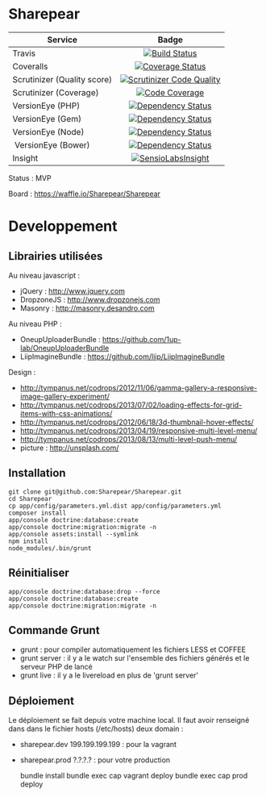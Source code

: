 # Sharepear

| Service       | Badge         |
| ------------- |:-------------:|
| Travis | [![Build Status](https://travis-ci.org/Sharepear/Sharepear.svg?branch=master)](https://travis-ci.org/Sharepear/Sharepear) |
| Coveralls | [![Coverage Status](https://coveralls.io/repos/Sharepear/Sharepear/badge.png?branch=master)](https://coveralls.io/r/Sharepear/Sharepear?branch=master) |
| Scrutinizer (Quality score) | [![Scrutinizer Code Quality](https://scrutinizer-ci.com/g/Sharepear/Sharepear/badges/quality-score.png?b=master)](https://scrutinizer-ci.com/g/Sharepear/Sharepear/?branch=master) |
| Scrutinizer (Coverage) | [![Code Coverage](https://scrutinizer-ci.com/g/Sharepear/Sharepear/badges/coverage.png?b=master)](https://scrutinizer-ci.com/g/Sharepear/Sharepear/?branch=master) |
| VersionEye (PHP) | [![Dependency Status](https://www.versioneye.com/user/projects/538fc3c146c4733233000016/badge.svg)](https://www.versioneye.com/user/projects/538fc3c146c4733233000016) |
| VersionEye (Gem) | [![Dependency Status](https://www.versioneye.com/user/projects/5398334d83add738da000036/badge.svg)](https://www.versioneye.com/user/projects/5398334d83add738da000036) |
| VersionEye (Node) |  [![Dependency Status](https://www.versioneye.com/user/projects/53ed31ec13bb067b970000a9/badge.svg)](https://www.versioneye.com/user/projects/53ed31ec13bb067b970000a9) |
| VersionEye (Bower) | [![Dependency Status](https://www.versioneye.com/user/projects/53a40e9f83add7e81a000031/badge.svg)](https://www.versioneye.com/user/projects/53a40e9f83add7e81a000031) |
| Insight | [![SensioLabsInsight](https://insight.sensiolabs.com/projects/b57f6541-c800-43dc-a563-3bc43aa9663b/big.png)](https://insight.sensiolabs.com/projects/b57f6541-c800-43dc-a563-3bc43aa9663b) |

Status : MVP

Board : https://waffle.io/Sharepear/Sharepear

# Developpement

## Librairies utilisées

Au niveau javascript :
- jQuery : http://www.jquery.com
- DropzoneJS : http://www.dropzonejs.com
- Masonry : http://masonry.desandro.com

Au niveau PHP :
- OneupUploaderBundle : https://github.com/1up-lab/OneupUploaderBundle
- LiipImagineBundle : https://github.com/liip/LiipImagineBundle

Design :
- http://tympanus.net/codrops/2012/11/06/gamma-gallery-a-responsive-image-gallery-experiment/
- http://tympanus.net/codrops/2013/07/02/loading-effects-for-grid-items-with-css-animations/
- http://tympanus.net/codrops/2012/06/18/3d-thumbnail-hover-effects/
- http://tympanus.net/codrops/2013/04/19/responsive-multi-level-menu/
- http://tympanus.net/codrops/2013/08/13/multi-level-push-menu/
- picture : http://unsplash.com/

## Installation

    git clone git@github.com:Sharepear/Sharepear.git
    cd Sharepear
    cp app/config/parameters.yml.dist app/config/parameters.yml
    composer install
    app/console doctrine:database:create
    app/console doctrine:migration:migrate -n
    app/console assets:install --symlink
    npm install
    node_modules/.bin/grunt

## Réinitialiser

    app/console doctrine:database:drop --force
    app/console doctrine:database:create
    app/console doctrine:migration:migrate -n

## Commande Grunt

- grunt : pour compiler automatiquement les fichiers LESS et COFFEE
- grunt server : il y a le watch sur l'ensemble des fichiers générés et le serveur PHP de lancé
- grunt live : il y a le livereload en plus de 'grunt server'

## Déploiement

Le déploiement se fait depuis votre machine local.
Il faut avoir renseigné dans dans le fichier hosts (/etc/hosts) deux domain :

- sharepear.dev 199.199.199.199 : pour la vagrant
- sharepear.prod ?.?.?.? : pour votre production

    bundle install
    bundle exec cap vagrant deploy
    bundle exec cap prod deploy
